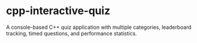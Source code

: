 # cpp-interactive-quiz
A console-based C++ quiz application with multiple categories, leaderboard tracking, timed questions, and performance statistics.
